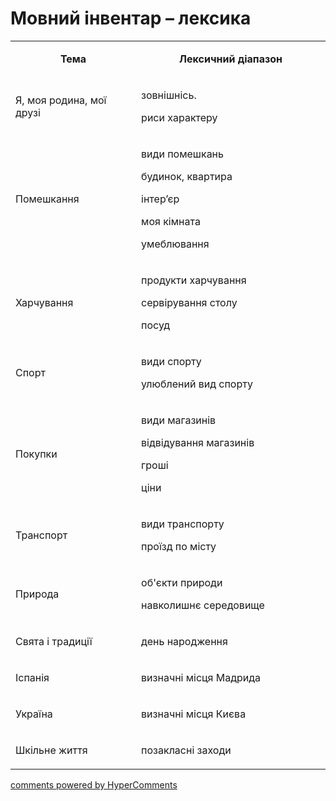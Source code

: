 <div id="hypercomments_widget" class="js-hypercomments-widget invisible"></div>

# Мовний інвентар – лексика

<table>
<tbody>
<tr>
<td style="text-align: center;" width="245">
<p><strong>Тема</strong></p>
</td>
<td style="text-align: center;" width="415">
<p><strong>Лексичний діапазон</strong></p>
</td>
</tr>
<tr>
<td width="245">
<p>Я, моя родина, мої друзі</p>
</td>
<td width="415">
<p>зовнішнісь.</p>
<p>риси характеру</p>
</td>
</tr>
<tr>
<td width="245">
<p>Помешкання</p>
</td>
<td width="415">
<p>види помешкань</p>
<p>будинок, квартира</p>
<p>інтер&rsquo;єр</p>
<p>моя кімната</p>
<p>умеблювання</p>
</td>
</tr>
<tr>
<td width="245">
<p>Харчування</p>
</td>
<td width="415">
<p>продукти харчування</p>
<p>сервірування столу</p>
<p>посуд</p>
</td>
</tr>
<tr>
<td width="245">
<p>Спорт</p>
</td>
<td width="415">
<p>види спорту</p>
<p>улюблений вид спорту</p>
</td>
</tr>
<tr>
<td width="245">
<p>Покупки</p>
</td>
<td width="415">
<p>види магазинів</p>
<p>відвідування магазинів</p>
<p>гроші</p>
<p>ціни</p>
</td>
</tr>
<tr>
<td width="245">
<p>Транспорт</p>
</td>
<td width="415">
<p>види транспорту</p>
<p>проїзд по місту</p>
</td>
</tr>
<tr>
<td width="245">
<p>Природа</p>
</td>
<td width="415">
<p>об'єкти природи</p>
<p>навколишнє середовище</p>
</td>
</tr>
<tr>
<td width="245">
<p>Свята і традиції</p>
</td>
<td width="415">
<p>день народження</p>
</td>
</tr>
<tr>
<td width="245">
<p>Іспанія</p>
</td>
<td width="415">
<p>визначні місця Мадрида</p>
</td>
</tr>
<tr>
<td width="245">
<p>Україна</p>
</td>
<td width="415">
<p>визначні місця Києва</p>
</td>
</tr>
<tr>
<td width="245">
<p>Шкільне життя</p>
</td>
<td width="415">
<p>позакласні заходи</p>
</td>
</tr>
</tbody>
</table>

<div class="js-hypercomments-container">
    <a href="http://hypercomments.com" class="hc-link" title="comments widget">comments powered by HyperComments</a>
</div>